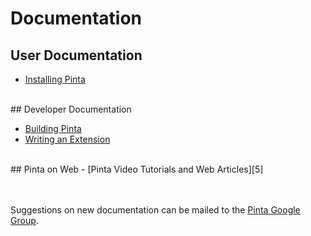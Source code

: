 # Documentation

## User Documentation

- [Installing Pinta][1]

<br />
## Developer Documentation

- [Building Pinta][2]
- [Writing an Extension][3]

<br />
## Pinta on Web
- [Pinta Video Tutorials and Web Articles][5]

<br /><br />
Suggestions on new documentation can be mailed to the [Pinta Google Group][4].

[1]: howto/installing-pinta
[3]: https://github.com/PintaProject/Pinta/wiki
[2]: howto/building-pinta
[4]: mailto:pinta@googlegroups.com
[5]: howto/
<br /><br /><br />
